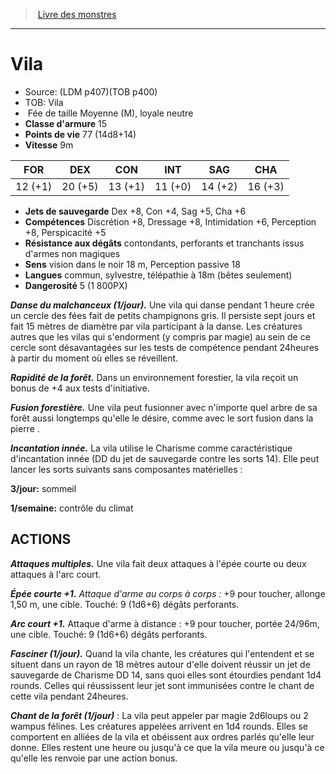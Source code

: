 ﻿> [Livre des monstres](tome_of_beasts_old.md)

---

# Vila

- Source: (LDM p407)(TOB p400)
- TOB: Vila
-  Fée de taille Moyenne (M), loyale neutre
- **Classe d'armure** 15
- **Points de vie** 77 (14d8+14)
- **Vitesse** 9m

|FOR|DEX|CON|INT|SAG|CHA|
|---|---|---|---|---|---|
|12 (+1)|20 (+5)|13 (+1)|11 (+0)|14 (+2)|16 (+3)|

- **Jets de sauvegarde** Dex +8, Con +4, Sag +5, Cha +6
- **Compétences** Discrétion +8, Dressage +8, Intimidation +6, Perception +8, Perspicacité +5
- **Résistance aux dégâts** contondants, perforants et tranchants issus d'armes non magiques
- **Sens** vision dans le noir 18 m, Perception passive 18
- **Langues** commun, sylvestre, télépathie à 18m (bêtes seulement)
- **Dangerosité** 5 (1 800PX)

**_Danse du malchanceux (1/jour)._** Une vila qui danse pendant 1 heure crée un cercle des fées fait de petits champignons gris. Il persiste sept jours et fait 15 mètres de diamètre par vila participant à la danse. Les créatures autres que les vilas qui s'endorment (y compris par magie) au sein de ce cercle sont désavantagées sur les tests de compétence pendant 24heures à partir du moment où elles se réveillent.

**_Rapidité de la forêt._** Dans un environnement forestier, la vila reçoit un bonus de +4 aux tests d'initiative.

**_Fusion forestière._** Une vila peut fusionner avec n'importe quel arbre de sa forêt aussi longtemps qu'elle le désire, comme avec le sort fusion dans la pierre .

**_Incantation innée._** La vila utilise le Charisme comme caractéristique d'incantation innée (DD du jet de sauvegarde contre les sorts 14). Elle peut lancer les sorts suivants sans composantes matérielles :

**3/jour:** sommeil

**1/semaine:** contrôle du climat

## ACTIONS

**_Attaques multiples._** Une vila fait deux attaques à l'épée courte ou deux attaques à l'arc court.

**_Épée courte +1._** _Attaque d'arme au corps à corps :_ +9 pour toucher, allonge 1,50 m, une cible. Touché: 9 (1d6+6) dégâts perforants.

**_Arc court +1._** Attaque d'arme à distance : +9 pour toucher, portée 24/96m, une cible. Touché: 9 (1d6+6) dégâts perforants.

**_Fasciner (1/jour)._** Quand la vila chante, les créatures qui l'entendent et se situent dans un rayon de 18 mètres autour d'elle doivent réussir un jet de sauvegarde de Charisme DD 14, sans quoi elles sont étourdies pendant 1d4 rounds. Celles qui réussissent leur jet sont immunisées contre le chant de cette vila pendant 24heures.

**_Chant de la forêt (1/jour)_** : La vila peut appeler par magie 2d6loups ou 2 wampus félines. Les créatures appelées arrivent en 1d4 rounds. Elles se comportent en alliées de la vila et obéissent aux ordres parlés qu'elle leur donne. Elles restent une heure ou jusqu'à ce que la vila meure ou jusqu'à ce qu'elle les renvoie par une action bonus.


